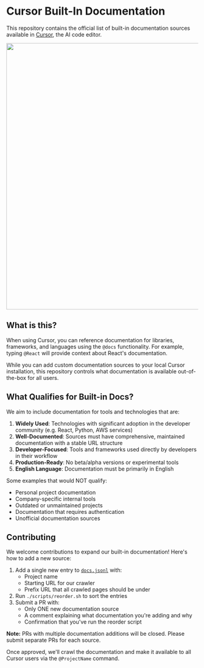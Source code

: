 # Cursor Built-In Documentation

This repository contains the official list of built-in documentation sources available in [Cursor](https://cursor.com/), the AI code editor.

<p align="center">
<a href="https://cursor.so/">
<img src="https://github-production-user-asset-6210df.s3.amazonaws.com/4297743/252120561-58028389-522b-4391-abd2-d159fb017519.png" width="700"><br>
</a>
</p>

## What is this?

When using Cursor, you can reference documentation for libraries, frameworks, and languages using the `@docs` functionality. For example, typing `@React` will provide context about React's documentation.

While you can add custom documentation sources to your local Cursor installation, this repository controls what documentation is available out-of-the-box for all users.

## What Qualifies for Built-in Docs?

We aim to include documentation for tools and technologies that are:

1. **Widely Used**: Technologies with significant adoption in the developer community (e.g. React, Python, AWS services)
2. **Well-Documented**: Sources must have comprehensive, maintained documentation with a stable URL structure
3. **Developer-Focused**: Tools and frameworks used directly by developers in their workflow
4. **Production-Ready**: No beta/alpha versions or experimental tools
5. **English Language**: Documentation must be primarily in English

Some examples that would NOT qualify:
- Personal project documentation
- Company-specific internal tools
- Outdated or unmaintained projects
- Documentation that requires authentication
- Unofficial documentation sources

## Contributing

We welcome contributions to expand our built-in documentation! Here's how to add a new source:

1. Add a single new entry to [`docs.jsonl`](docs.jsonl) with:
   - Project name
   - Starting URL for our crawler
   - Prefix URL that all crawled pages should be under
2. Run `./scripts/reorder.sh` to sort the entries
3. Submit a PR with:
   - Only ONE new documentation source
   - A comment explaining what documentation you're adding and why
   - Confirmation that you've run the reorder script

**Note:** PRs with multiple documentation additions will be closed. Please submit separate PRs for each source.

Once approved, we'll crawl the documentation and make it available to all Cursor users via the `@ProjectName` command.
